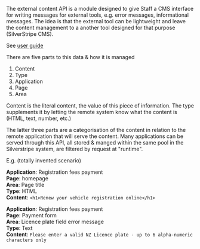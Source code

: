 The external content API is a module designed to give Staff a CMS interface for writing messages for external tools, e.g. error messages, informational messages. The idea is that the external tool can be lightweight and leave the content management to a another tool designed for that purpose (SilverStripe CMS).

See [user guide](userguide.md)

There are five parts to this data & how it is managed

1. Content
2. Type
3. Application
4. Page
5. Area

Content is the literal content, the value of this piece of information. The type supplements it by letting the remote system know what the content is (HTML, text, number, etc.)

The latter three parts are a categorisation of the content in relation to the remote application that will serve the content. Many applications can be served through this API, all stored & manged within the same pool in the Silverstripe system, are filtered by request at "runtime".

E.g. (totally invented scenario)

**Application**: Registration fees payment  
**Page**: homepage  
**Area**: Page title  
**Type**: HTML  
**Content**: `<h1>Renew your vehicle registration online</h1>`  

**Application**: Registration fees payment  
**Page**: Payment form  
**Area**: Licence plate field error message  
**Type**: Text  
**Content**: `Please enter a valid NZ Licence plate - up to 6 alpha-numeric characters only`  
